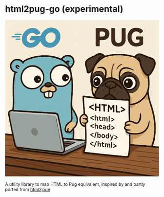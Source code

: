 # html2pug-go (experimental)

<img src="assets/go-pug-html.png" alt="Gopher and Pug working on HTML" style="width: 512px; height: 512px;" />

A utility library to map HTML to Pug equivalent, inspired by and partly ported from [html2jade](https://github.com/donpark/html2jade)
